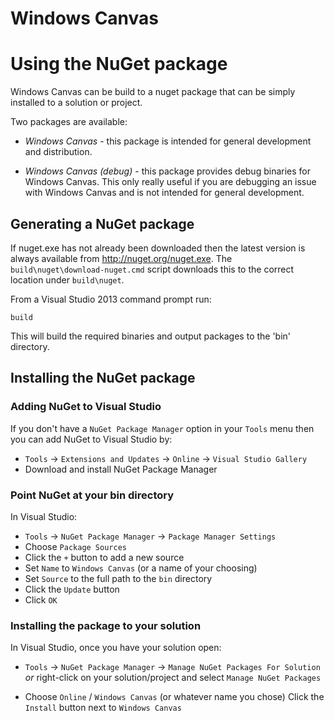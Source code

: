 # Windows Canvas

# Using the NuGet package

Windows Canvas can be build to a nuget package that can be simply installed to a
solution or project.

Two packages are available:

* _Windows Canvas_ - this package is intended for general development and
  distribution.

* _Windows Canvas (debug)_ - this package provides debug binaries for Windows
  Canvas.  This only really useful if you are debugging an issue with Windows
  Canvas and is not intended for general development.


## Generating a NuGet package

If nuget.exe has not already been downloaded then the latest version is always
available from http://nuget.org/nuget.exe.  The `build\nuget\download-nuget.cmd`
script downloads this to the correct location under `build\nuget`.

From a Visual Studio 2013 command prompt run:

```
build
```

This will build the required binaries and output packages to the 'bin' directory.


## Installing the NuGet package


### Adding NuGet to Visual Studio

If you don't have a `NuGet Package Manager` option in your `Tools` menu then you
can add NuGet to Visual Studio by:

* `Tools` -> `Extensions and Updates` -> `Online` -> `Visual Studio Gallery`
* Download and install NuGet Package Manager


### Point NuGet at your bin directory

In Visual Studio:

* `Tools` -> `NuGet Package Manager` -> `Package Manager Settings`
* Choose `Package Sources`
* Click the `+` button to add a new source
* Set `Name` to `Windows Canvas` (or a name of your choosing)
* Set `Source` to the full path to the `bin` directory
* Click the `Update` button
* Click `OK`


### Installing the package to your solution

In Visual Studio, once you have your solution open:

* `Tools` -> `NuGet Package Manager` -> `Manage NuGet Packages For Solution`
   _or_ right-click on your solution/project and select `Manage NuGet Packages`

* Choose `Online` / `Windows Canvas` (or whatever name you chose) Click the
  `Install` button next to `Windows Canvas`
